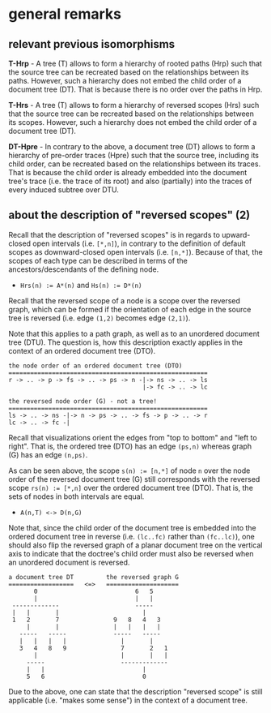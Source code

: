 
<!-- ======================================================================= -->
# general remarks

<!-- ======================================================================= -->
## relevant previous isomorphisms

**T-Hrp** - A tree (T) allows to form a hierarchy of rooted paths (Hrp) such
that the source tree can be recreated based on the relationships between its
paths. However, such a hierarchy does not embed the child order of a document
tree (DT). That is because there is no order over the paths in Hrp.

**T-Hrs** - A tree (T) allows to form a hierarchy of reversed scopes (Hrs)
such that the source tree can be recreated based on the relationships between
its scopes. However, such a hierarchy does not embed the child order of a
document tree (DT).

**DT-Hpre** - In contrary to the above, a document tree (DT) allows to form a
hierarchy of pre-order traces (Hpre) such that the source tree, including its
child order, can be recreated based on the relationships between its traces.
That is because the child order is already embedded into the document tree's
trace (i.e. the trace of its root) and also (partially) into the traces of
every induced subtree over DTU.

<!-- ======================================================================= -->
## about the description of "reversed scopes" (2)

Recall that the description of "reversed scopes" is in regards to upward-closed
open intervals (i.e. `[*,n]`), in contrary to the definition of default scopes
as downward-closed open intervals (i.e. `[n,*]`). Because of that, the scopes
of each type can be described in terms of the ancestors/descendants of the
defining node.

* `Hrs(n) := A*(n)` and `Hs(n) := D*(n)`

Recall that the reversed scope of a node is a scope over the reversed graph,
which can be formed if the orientation of each edge in the source tree is
reversed (i.e. edge `(1,2)` becomes edge `(2,1)`).

Note that this applies to a path graph, as well as to an unordered document
tree (DTU). The question is, how this description exactly applies in the
context of an ordered document tree (DTO).

```
the node order of an ordered document tree (DTO)
=======================================================
r -> .. -> p -> fs -> .. -> ps -> n -|-> ns -> .. -> ls
                                     |-> fc -> .. -> lc

the reversed node order (G) - not a tree!
=======================================================
ls -> .. -> ns -|-> n -> ps -> .. -> fs -> p -> .. -> r
lc -> .. -> fc -|
```

Recall that visualizations orient the edges from "top to bottom" and "left
to right". That is, the ordered tree (DTO) has an edge `(ps,n)` whereas graph
(G) has an edge `(n,ps)`.

As can be seen above, the scope `s(n) := [n,*]` of node `n` over the node
order of the reversed document tree (G) still corresponds with the reversed
scope `rs(n) := [*,n]` over the ordered document tree (DTO). That is, the
sets of nodes in both intervals are equal.

* `A(n,T) <-> D(n,G)`

Note that, since the child order of the document tree is embedded into the
ordered document tree in reverse (i.e. `(lc..fc)` rather than `(fc..lc)`), one
should also flip the reversed graph of a planar document tree on the vertical
axis to indicate that the doctree's child order must also be reversed when an
unordered document is reversed.

```
a document tree DT         the reversed graph G
==================   <=>   ====================
       0                           6   5
       |                           |   |
 -------------                     -----
 |   |       |                       |
 1   2       7               9   8   4   3
     |       |               |   |   |   |
   -----   -----             -----   -----
   |   |   |   |               |       |
   3   4   8   9               7       2   1
       |                       |       |   |
     -----                     -------------
     |   |                           |
     5   6                           0
```

Due to the above, one can state that the description "reversed scope" is still
applicable (i.e. "makes some sense") in the context of a document tree.

